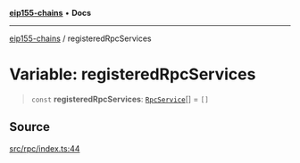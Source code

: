[**eip155-chains**](../README.md) • **Docs**

***

[eip155-chains](../globals.md) / registeredRpcServices

# Variable: registeredRpcServices

> `const` **registeredRpcServices**: [`RpcService`](../interfaces/RpcService.md)[] = `[]`

## Source

[src/rpc/index.ts:44](https://github.com/ivanzzeth/eip155-chains/blob/1338acd729e1930017264c44f09e203c6cd544d3/src/rpc/index.ts#L44)
